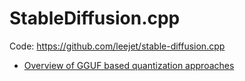 # StableDiffusion.cpp

Code: https://github.com/leejet/stable-diffusion.cpp

- [Overview of GGUF based quantization approaches](https://www.reddit.com/r/LocalLLaMA/comments/1ba55rj/overview_of_gguf_quantization_methods/)